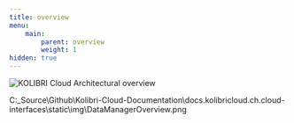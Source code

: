 ```yaml
---
title: overview
menu:
    main:
        parent: overview
        weight: 1
hidden: true
---
```

![KOLIBRI Cloud Architectural overview](/cloud-interfaces/img/KellerCloud_Architecture.png "Architectural overview")

C:\_Source\Github\Kolibri-Cloud-Documentation\docs.kolibricloud.ch.cloud-interfaces\static\img\DataManagerOverview.png


